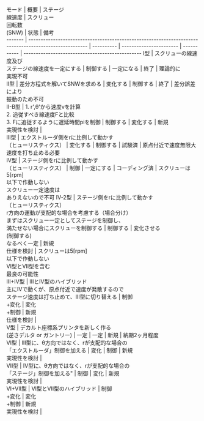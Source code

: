  モード    | 概要                                                                                                     | ステージ  
線速度 | スクリュー  
回転数  
(SNW)     | 状態          | 備考                                              
------- | ------------------------------------------------------------------------------------------------------ | ---------- | ----------------------- | ----------- | ------------------------------------------------
I型      | スクリューの線速度及び  
ステージの線速度を一定にする                                                                           | 制御する       | 一定になる                   | 終了          | 理論的に  
実現不可                                     
II型     | 差分方程式を解いてSNWを求める                                                                                       | 変化する       | 制御する                    | 終了          | 差分誤差により  
振動のため不可                               
II-B型   | 1. r',θ'から速度vを計算  
2. 追従すべき線速度Fと比較  
3. Fに追従するように遅延時間piを制御                                             | 制御する       | 変化する                    | 新規  
実現性を検討 |                                                 
III型    | エクストルーダ側をrに比例して動かす  
（ヒューリスティクス）                                                                       | 変化する       | 制御する                    | 試験済         | 原点付近で速度無限大  
速度を打ち止める必要                         
IV型     | ステージ側をrに比例して動かす  
（ヒューリスティクス）                                                                          | 制御         | 一定にする                   | コーディング済     | スクリューは5[rpm]  
以下で作動しない  
スクリュー一定速度は  
ありえないので不可
IV-2型   | ステージ側をrに比例して動かす  
（ヒューリスティクス）  
r方向の運動が支配的な場合を考慮する（場合分け）  
まずはスクリュー一定としてステージを制御し、  
満たせない場合にスクリューを制御する | 制御する       | 変化させる  
(制御する)  
なるべく一定 | 新規  
仕様を検討  | スクリューは5[rpm]  
以下で作動しない  
VI型とVII型を含む  
最良の可能性  
III+IV型 | IIIとIV型のハイブリッド  
主にIVで動くが、原点付近で速度が発散するので  
ステージ速度は打ち止めて、III型に切り替える                                     | 制御  
+変化   | 変化  
+制御                | 新規  
仕様を検討  |                                                 
V型      | デカルト座標系プリンタを新しく作る  
(逆さデルタ or ガントリー)                                                                   | 一定         | 一定                      | 新規          | 納期2ヶ月程度                                         
VI型     | III型に、θ方向ではなく、rが支配的な場合の  
「エクストルーダ」制御を加える                                                              | 変化         | 制御                      | 新規  
実現性を検討 |                                                 
VII型    | IV型に、θ方向ではなく、rが支配的な場合の  
「ステージ」制御を加える"                                                                 | 制御         | 変化                      | 新規  
実現性を検討 |                                                 
VI+VII型 | VI型とVII型のハイブリッド                                                                                        | 制御  
+変化   | 変化  
+制御                | 新規  
実現性を検討 |                                                 